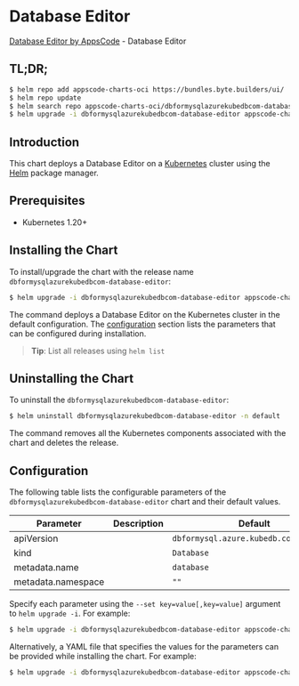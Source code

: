 # Database Editor

[Database Editor by AppsCode](https://byte.builders) - Database Editor

## TL;DR;

```bash
$ helm repo add appscode-charts-oci https://bundles.byte.builders/ui/
$ helm repo update
$ helm search repo appscode-charts-oci/dbformysqlazurekubedbcom-database-editor --version=v0.4.19
$ helm upgrade -i dbformysqlazurekubedbcom-database-editor appscode-charts-oci/dbformysqlazurekubedbcom-database-editor -n default --create-namespace --version=v0.4.19
```

## Introduction

This chart deploys a Database Editor on a [Kubernetes](http://kubernetes.io) cluster using the [Helm](https://helm.sh) package manager.

## Prerequisites

- Kubernetes 1.20+

## Installing the Chart

To install/upgrade the chart with the release name `dbformysqlazurekubedbcom-database-editor`:

```bash
$ helm upgrade -i dbformysqlazurekubedbcom-database-editor appscode-charts-oci/dbformysqlazurekubedbcom-database-editor -n default --create-namespace --version=v0.4.19
```

The command deploys a Database Editor on the Kubernetes cluster in the default configuration. The [configuration](#configuration) section lists the parameters that can be configured during installation.

> **Tip**: List all releases using `helm list`

## Uninstalling the Chart

To uninstall the `dbformysqlazurekubedbcom-database-editor`:

```bash
$ helm uninstall dbformysqlazurekubedbcom-database-editor -n default
```

The command removes all the Kubernetes components associated with the chart and deletes the release.

## Configuration

The following table lists the configurable parameters of the `dbformysqlazurekubedbcom-database-editor` chart and their default values.

|     Parameter      | Description |                      Default                      |
|--------------------|-------------|---------------------------------------------------|
| apiVersion         |             | <code>dbformysql.azure.kubedb.com/v1alpha1</code> |
| kind               |             | <code>Database</code>                             |
| metadata.name      |             | <code>database</code>                             |
| metadata.namespace |             | <code>""</code>                                   |


Specify each parameter using the `--set key=value[,key=value]` argument to `helm upgrade -i`. For example:

```bash
$ helm upgrade -i dbformysqlazurekubedbcom-database-editor appscode-charts-oci/dbformysqlazurekubedbcom-database-editor -n default --create-namespace --version=v0.4.19 --set apiVersion=dbformysql.azure.kubedb.com/v1alpha1
```

Alternatively, a YAML file that specifies the values for the parameters can be provided while
installing the chart. For example:

```bash
$ helm upgrade -i dbformysqlazurekubedbcom-database-editor appscode-charts-oci/dbformysqlazurekubedbcom-database-editor -n default --create-namespace --version=v0.4.19 --values values.yaml
```
